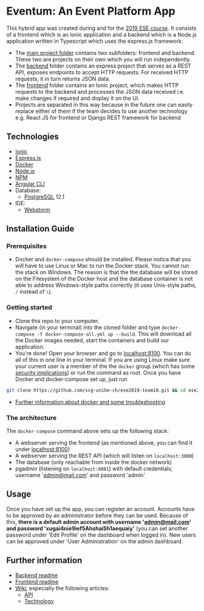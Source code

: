 # Eventum: An Event Platform App

This hybrid app was created during and for the [2019 ESE course](http://scg.unibe.ch/teaching/ese?_s=YEV1cz668Tb2jfnC&_k=P-K9GMU7&_n&15). It consists of a frontend which is an Ionic application and a backend which is a Node.js application written in Typescript which uses the express.js framework:
- The [main project folder](https://github.com/scg-unibe-ch/ese2019-team10/) contains two subfolders: frontend and backend. These two are projects on their own which you will run independently. 
 - The [backend](https://github.com/scg-unibe-ch/ese2019-team10/tree/master/backend) folder contains an express project that serves as a REST API, exposes endpoints to accept HTTP requests. For received HTTP requests, it in turn returns JSON data.
 - The [frontend](https://github.com/scg-unibe-ch/ese2019-team10/tree/master/frontend) folder contains an Ionic project, which makes HTTP requests to the backend and processes the JSON data received i.e. make changes if required and display it on the UI.
 - Projects are separated in this way because in the future one can easily replace either of them if the team decides to use another technology e.g. React JS for frontend or Django REST framework for backend

## Technologies
- [Ionic](https://ionicframework.com/)
- [Express.js](https://expressjs.com/)
- [Docker](https://www.docker.com/)
- [Node.js](https://nodejs.org/en/)
- [NPM](https://www.npmjs.com/)
- [Angular CLI](https://cli.angular.io/)
- Database: 
  - [PostgreSQL](https://www.postgresql.org/download/) 12.1
- IDE:
  - [Webstorm](https://www.jetbrains.com/webstorm/)

## Installation Guide

### Prerequisites
- Docker and `docker-compose` should be installed. Please notice that you will have to use Linux or Mac to run the Docker stack. You cannot run the stack on Windows. The reason is that the the database will be stored on the Filesystem of the Docker host and the database container is not able to address Windows-style paths correctly (it uses Unix-style paths, `/` instead of `\`).

### Getting started
- Clone this repo to your computer.
- Navigate (in your terminal) into the cloned folder and type `docker-compose -f docker-compose-all.yml up --build`. This will download all the Docker images needed, start the containers and build our application.
- You're done! Open your browser and go to [localhost:8100](http://localhost:8100).
You can do all of this in one line in your terminal. If you are using Linux make sure your current user is a member of the the `docker` group (which has some [security implications](https://docs.docker.com/engine/security/security/)) or run the command as root. Once you have Docker and docker-compose set up, just run 
```bash
git clone https://github.com/scg-unibe-ch/ese2019-team10.git && cd ese2019-team10 && docker-compose -f docker-compose-all.yml up --build
```
- [Further information about docker and some troubleshooting](https://github.com/scg-unibe-ch/ese2019-team10/wiki/Technology)

### The architecture
The `docker-compose` command above sets up the following stack:
- A webserver serving the frontend (as mentioned above, you can find it under [localhost:8100](http://localhost:8100))
- A webserver serving the REST API (which will listen on `localhost:3000`)
- The database (only reachable from inside the docker network)
- pgadmin (listening on `localhost:8081`) with default credentials; username 'admin@mail.com' and password 'admin'

## Usage
Once you have set up the app, you can register an account. Accounts have to be approved by an administrator before they can be used. Because of this, **there is a default admin account with username 'admin@mail.com' and password 'xugai4nie9ief5AhshaiSh1aequaiy'** (you can set another password under 'Edit Profile' on the dashboard when logged in). New users can be approved under 'User Administration' on the admin dashboard.

## Further information
- [Backend readme](https://github.com/scg-unibe-ch/ese2019-team10/tree/master/backend/README.md)
- [Frontend readme](https://github.com/scg-unibe-ch/ese2019-team10/tree/master/frontend/README.md)
- [Wiki](https://github.com/scg-unibe-ch/ese2019-team10/wiki), especially the following articles:
  - [API](https://github.com/scg-unibe-ch/ese2019-team10/wiki/API)
  - [Technology](https://github.com/scg-unibe-ch/ese2019-team10/wiki/Technology)



